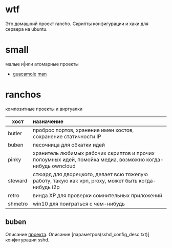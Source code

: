 # wtf
Это домашний проект rancho. Скрипты конфигурации и хаки для сервера на ubuntu.

# small
малые и|или атомарные проекты
- [guacamole](https://guacamole.apache.org/) [man](guacamole.md)

# ranchos
композитные проекты и виртуалки

| хост      | назначение                                                                                                  |
|---------  |:----------------------------------------------------------------------------------------------------------  |
| butler    | проброс портов, хранение имен хостов, сохранение статичности IP                                             |
| buben     | песочница для обкатки идей                                                                                  |
| pinky     | хранитель любимых рабочих скриптов и прочих полоумных идей, помойка медиа, возможно когда-нибудь owncloud   |
| steward   | стюард для дворецкого, делает всю тяжелую работу, такую как vpn, proxy, может быть когда-нибудь i2p         |
| retro     | винда XP для проверки сомнительных приложений                                                               |
| shmetro   | win10 для поиграться с чем-нибудь                                                                           |

## buben
Описание [проекта](buben/readme.md).
Описание [параметров(sshd_config_desc.txt)] конфигурации sshd.

